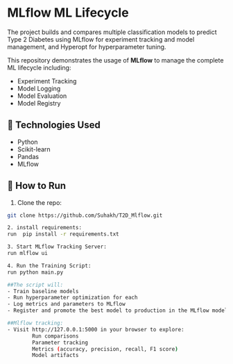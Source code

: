 # MLflow ML Lifecycle 

The project builds and compares multiple classification models to predict Type 2 Diabetes
using MLflow for experiment tracking and model management, and Hyperopt for hyperparameter tuning.

This repository demonstrates the usage of **MLflow** to manage the complete ML lifecycle including:
- Experiment Tracking
- Model Logging
- Model Evaluation
- Model Registry
  
## 🔧 Technologies Used
- Python
- Scikit-learn
- Pandas
- MLflow

## 🚀 How to Run

1. Clone the repo:
```bash
git clone https://github.com/Suhakh/T2D_Mlflow.git

2. install requirements:
run  pip install -r requirements.txt

3. Start MLflow Tracking Server:
run mlflow ui

4. Run the Training Script:
run python main.py

##The script will:
- Train baseline models
- Run hyperparameter optimization for each
- Log metrics and parameters to MLflow
- Register and promote the best model to production in the MLflow model registry

##Mlflow tracking:
- Visit http://127.0.0.1:5000 in your browser to explore:
        Run comparisons
        Parameter tracking
        Metrics (accuracy, precision, recall, F1 score)
        Model artifacts

